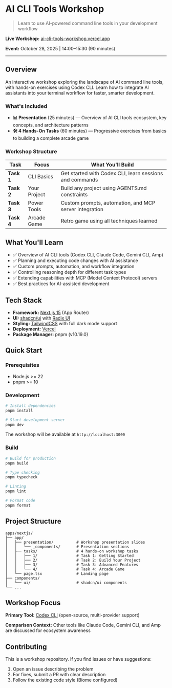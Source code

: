 # AI CLI Tools Workshop

> Learn to use AI-powered command line tools in your development workflow

**Live Workshop:** [ai-cli-tools-workshop.vercel.app](https://ai-cli-tools-workshop.vercel.app)

**Event:** October 28, 2025 | 14:00–15:30 (90 minutes)

---

## Overview

An interactive workshop exploring the landscape of AI command line tools, with hands-on exercises using Codex CLI. Learn how to integrate AI assistants into your terminal workflow for faster, smarter development.

### What's Included

- **📊 Presentation** (25 minutes) — Overview of AI CLI tools ecosystem, key concepts, and architecture patterns
- **🛠️ 4 Hands-On Tasks** (60 minutes) — Progressive exercises from basics to building a complete arcade game

### Workshop Structure

| Task       | Focus        | What You'll Build                                       |
| ---------- | ------------ | ------------------------------------------------------- |
| **Task 1** | CLI Basics   | Get started with Codex CLI, learn sessions and commands |
| **Task 2** | Your Project | Build any project using AGENTS.md constraints           |
| **Task 3** | Power Tools  | Custom prompts, automation, and MCP server integration  |
| **Task 4** | Arcade Game  | Retro game using all techniques learned                 |

## What You'll Learn

- ✅ Overview of AI CLI tools (Codex CLI, Claude Code, Gemini CLI, Amp)
- ✅ Planning and executing code changes with AI assistance
- ✅ Custom prompts, automation, and workflow integration
- ✅ Controlling reasoning depth for different task types
- ✅ Extending capabilities with MCP (Model Context Protocol) servers
- ✅ Best practices for AI-assisted development

## Tech Stack

- **Framework:** [Next.js 15](https://nextjs.org/) (App Router)
- **UI:** [shadcn/ui](https://ui.shadcn.com/) with [Radix UI](https://www.radix-ui.com/)
- **Styling:** [TailwindCSS](https://tailwindcss.com/) with full dark mode support
- **Deployment:** [Vercel](https://vercel.com/)
- **Package Manager:** pnpm (v10.19.0)

## Quick Start

### Prerequisites

- Node.js >= 22
- pnpm >= 10

### Development

```bash
# Install dependencies
pnpm install

# Start development server
pnpm dev
```

The workshop will be available at `http://localhost:3000`

### Build

```bash
# Build for production
pnpm build

# Type checking
pnpm typecheck

# Linting
pnpm lint

# Format code
pnpm format
```

## Project Structure

```
apps/nextjs/
├── app/
│   ├── presentation/          # Workshop presentation slides
│   │   └── _components/       # Presentation sections
│   ├── tasks/                 # 4 hands-on workshop tasks
│   │   ├── 1/                 # Task 1: Getting Started
│   │   ├── 2/                 # Task 2: Build Your Project
│   │   ├── 3/                 # Task 3: Advanced Features
│   │   └── 4/                 # Task 4: Arcade Game
│   └── page.tsx               # Landing page
├── components/
│   └── ui/                    # shadcn/ui components
└── ...
```

## Workshop Focus

**Primary Tool:** [Codex CLI](https://developers.openai.com/codex/cli) (open-source, multi-provider support)

**Comparison Context:** Other tools like Claude Code, Gemini CLI, and Amp are discussed for ecosystem awareness

## Contributing

This is a workshop repository. If you find issues or have suggestions:

1. Open an issue describing the problem
2. For fixes, submit a PR with clear description
3. Follow the existing code style (Biome configured)
